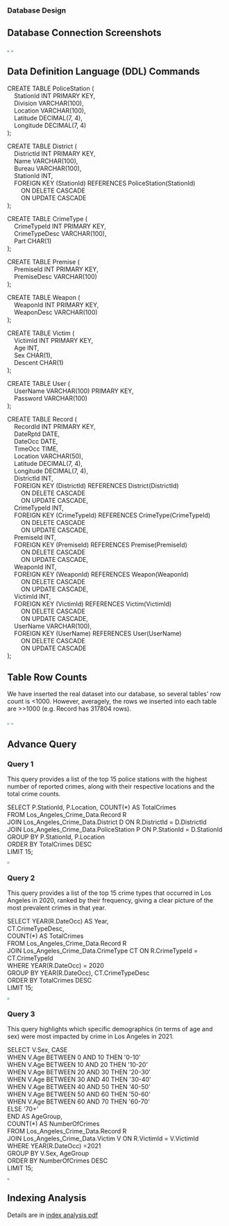 ### Database Design

## Database Connection Screenshots

<img src="./fig/showDatabases.png" style="zoom: 30%;" /> <img src="./fig/showTables.png" style="zoom: 30%;" />

## Data Definition Language (DDL) Commands

CREATE TABLE PoliceStation (\
&nbsp;&nbsp;&nbsp;&nbsp;StationId INT PRIMARY KEY,\
&nbsp;&nbsp;&nbsp;&nbsp;Division VARCHAR(100),\
&nbsp;&nbsp;&nbsp;&nbsp;Location VARCHAR(100),\
&nbsp;&nbsp;&nbsp;&nbsp;Latitude DECIMAL(7, 4),\
&nbsp;&nbsp;&nbsp;&nbsp;Longitude DECIMAL(7, 4)\
);

CREATE TABLE District (\
&nbsp;&nbsp;&nbsp;&nbsp;DistrictId INT PRIMARY KEY,\
&nbsp;&nbsp;&nbsp;&nbsp;Name VARCHAR(100),\
&nbsp;&nbsp;&nbsp;&nbsp;Bureau VARCHAR(100),\
&nbsp;&nbsp;&nbsp;&nbsp;StationId INT,\
&nbsp;&nbsp;&nbsp;&nbsp;FOREIGN KEY (StationId) REFERENCES PoliceStation(StationId)\
&nbsp;&nbsp;&nbsp;&nbsp;&nbsp;&nbsp;&nbsp;&nbsp;ON DELETE CASCADE\
&nbsp;&nbsp;&nbsp;&nbsp;&nbsp;&nbsp;&nbsp;&nbsp;ON UPDATE CASCADE\
);

CREATE TABLE CrimeType (\
&nbsp;&nbsp;&nbsp;&nbsp;CrimeTypeId INT PRIMARY KEY,\
&nbsp;&nbsp;&nbsp;&nbsp;CrimeTypeDesc VARCHAR(100),\
&nbsp;&nbsp;&nbsp;&nbsp;Part CHAR(1)\
);

CREATE TABLE Premise (\
&nbsp;&nbsp;&nbsp;&nbsp;PremiseId INT PRIMARY KEY,\
&nbsp;&nbsp;&nbsp;&nbsp;PremiseDesc VARCHAR(100)\
);

CREATE TABLE Weapon (\
&nbsp;&nbsp;&nbsp;&nbsp;WeaponId INT PRIMARY KEY,\
&nbsp;&nbsp;&nbsp;&nbsp;WeaponDesc VARCHAR(100)\
);

CREATE TABLE Victim (\
&nbsp;&nbsp;&nbsp;&nbsp;VictimId INT PRIMARY KEY,\
&nbsp;&nbsp;&nbsp;&nbsp;Age INT,\
&nbsp;&nbsp;&nbsp;&nbsp;Sex CHAR(1),\
&nbsp;&nbsp;&nbsp;&nbsp;Descent CHAR(1)\
);

CREATE TABLE User (\
&nbsp;&nbsp;&nbsp;&nbsp;UserName VARCHAR(100) PRIMARY KEY,\
&nbsp;&nbsp;&nbsp;&nbsp;Password VARCHAR(100)\
);

CREATE TABLE Record (\
&nbsp;&nbsp;&nbsp;&nbsp;RecordId INT PRIMARY KEY,\
&nbsp;&nbsp;&nbsp;&nbsp;DateRptd DATE,\
&nbsp;&nbsp;&nbsp;&nbsp;DateOcc DATE,\
&nbsp;&nbsp;&nbsp;&nbsp;TimeOcc TIME,\
&nbsp;&nbsp;&nbsp;&nbsp;Location VARCHAR(50),\
&nbsp;&nbsp;&nbsp;&nbsp;Latitude DECIMAL(7, 4),\
&nbsp;&nbsp;&nbsp;&nbsp;Longitude DECIMAL(7, 4),\
&nbsp;&nbsp;&nbsp;&nbsp;DistrictId INT,\
&nbsp;&nbsp;&nbsp;&nbsp;FOREIGN KEY (DistrictId) REFERENCES District(DistrictId)\
&nbsp;&nbsp;&nbsp;&nbsp;&nbsp;&nbsp;&nbsp;&nbsp;ON DELETE CASCADE\
&nbsp;&nbsp;&nbsp;&nbsp;&nbsp;&nbsp;&nbsp;&nbsp;ON UPDATE CASCADE,\
&nbsp;&nbsp;&nbsp;&nbsp;CrimeTypeId INT,\
&nbsp;&nbsp;&nbsp;&nbsp;FOREIGN KEY (CrimeTypeId) REFERENCES CrimeType(CrimeTypeId)\
&nbsp;&nbsp;&nbsp;&nbsp;&nbsp;&nbsp;&nbsp;&nbsp;ON DELETE CASCADE\
&nbsp;&nbsp;&nbsp;&nbsp;&nbsp;&nbsp;&nbsp;&nbsp;ON UPDATE CASCADE,\
&nbsp;&nbsp;&nbsp;&nbsp;PremiseId INT,\
&nbsp;&nbsp;&nbsp;&nbsp;FOREIGN KEY (PremiseId) REFERENCES Premise(PremiseId)\
&nbsp;&nbsp;&nbsp;&nbsp;&nbsp;&nbsp;&nbsp;&nbsp;ON DELETE CASCADE\
&nbsp;&nbsp;&nbsp;&nbsp;&nbsp;&nbsp;&nbsp;&nbsp;ON UPDATE CASCADE,\
&nbsp;&nbsp;&nbsp;&nbsp;WeaponId INT,\
&nbsp;&nbsp;&nbsp;&nbsp;FOREIGN KEY (WeaponId) REFERENCES Weapon(WeaponId)\
&nbsp;&nbsp;&nbsp;&nbsp;&nbsp;&nbsp;&nbsp;&nbsp;ON DELETE CASCADE\
&nbsp;&nbsp;&nbsp;&nbsp;&nbsp;&nbsp;&nbsp;&nbsp;ON UPDATE CASCADE,\
&nbsp;&nbsp;&nbsp;&nbsp;VictimId INT,\
&nbsp;&nbsp;&nbsp;&nbsp;FOREIGN KEY (VictimId) REFERENCES Victim(VictimId)\
&nbsp;&nbsp;&nbsp;&nbsp;&nbsp;&nbsp;&nbsp;&nbsp;ON DELETE CASCADE\
&nbsp;&nbsp;&nbsp;&nbsp;&nbsp;&nbsp;&nbsp;&nbsp;ON UPDATE CASCADE,\
&nbsp;&nbsp;&nbsp;&nbsp;UserName VARCHAR(100),\
&nbsp;&nbsp;&nbsp;&nbsp;FOREIGN KEY (UserName) REFERENCES User(UserName)\
&nbsp;&nbsp;&nbsp;&nbsp;&nbsp;&nbsp;&nbsp;&nbsp;ON DELETE CASCADE\
&nbsp;&nbsp;&nbsp;&nbsp;&nbsp;&nbsp;&nbsp;&nbsp;ON UPDATE CASCADE\
);

## Table Row Counts

We have inserted the real dataset into our database, so several tables' row count is <1000. However, averagely, the rows we inserted into each table are >>1000 (e.g. Record has 317804 rows).

<img src="./fig/rowCount1.png" style="zoom: 30%;" />
<img src="./fig/rowCount2.png" style="zoom: 30%;" />

## Advance Query 
### Query 1
This query provides a list of the top 15 police stations with the highest number of reported crimes, along with their respective locations and the total crime counts.

SELECT P.StationId, P.Location, COUNT(*) AS TotalCrimes \
FROM Los_Angeles_Crime_Data.Record R \
JOIN Los_Angeles_Crime_Data.District D ON R.DistrictId = D.DistrictId \
JOIN Los_Angeles_Crime_Data.PoliceStation P ON P.StationId = D.StationId \
GROUP BY P.StationId, P.Location \
ORDER BY TotalCrimes DESC \
LIMIT 15;

<img src="./fig/query1ss.png" style="zoom: 30%;" />

### Query 2 
This query provides a list of the top 15 crime types that occurred in Los Angeles in 2020, ranked by their frequency, giving a clear picture of the most prevalent crimes in that year.

SELECT YEAR(R.DateOcc) AS Year, \
	   CT.CrimeTypeDesc, \
       COUNT(*) AS TotalCrimes \
FROM Los_Angeles_Crime_Data.Record R \
JOIN Los_Angeles_Crime_Data.CrimeType CT ON R.CrimeTypeId = CT.CrimeTypeId \
WHERE YEAR(R.DateOcc) = 2020 \
GROUP BY YEAR(R.DateOcc), CT.CrimeTypeDesc \
ORDER BY TotalCrimes DESC \
LIMIT 15; 

<img src="./fig/query2ss.png" style="zoom: 30%;" />

### Query 3

This query highlights which specific demographics (in terms of age and sex) were most impacted by crime in Los Angeles in 2021.

SELECT V.Sex, CASE \
				  WHEN V.Age BETWEEN 0 AND 10 THEN '0-10' \
                  WHEN V.Age BETWEEN 10 AND 20 THEN '10-20' \
                  WHEN V.Age BETWEEN 20 AND 30 THEN '20-30' \
                  WHEN V.Age BETWEEN 30 AND 40 THEN '30-40' \
                  WHEN V.Age BETWEEN 40 AND 50 THEN '40-50' \
				  WHEN V.Age BETWEEN 50 AND 60 THEN '50-60' \
				  WHEN V.Age BETWEEN 60 AND 70 THEN '60-70' \
				  ELSE '70+' \
			  END AS AgeGroup, \
       COUNT(*) AS NumberOfCrimes \
FROM Los_Angeles_Crime_Data.Record R \
JOIN Los_Angeles_Crime_Data.Victim V ON R.VictimId = V.VictimId \
WHERE YEAR(R.DateOcc) =2021 \
GROUP BY V.Sex, AgeGroup \
ORDER BY NumberOfCrimes DESC \
LIMIT 15;

<img src="./fig/query3ss.png" style="zoom: 30%;" />

## Indexing Analysis
Details are in [index analysis pdf](https://github.com/cs411-alawini/fa23-cs411-team037-Team37/blob/main/doc/DatabaseCreation/IndexAnalysis.pdf)

